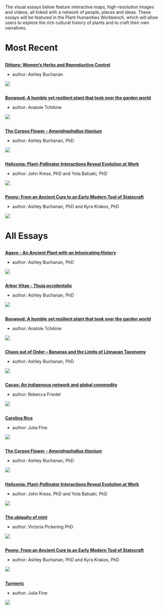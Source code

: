 <param ve-config title="Plant Humanities" layout="index" header="plants-index">

#

The visual essays below feature interactive maps, high-resolution images and videos, all linked with a network of people, places and ideas.  These essays will be featured in the Plant Humanities Workbench, which will allow users to explore the rich cultural history of plants and to craft their own narratives.

# Most Recent

##
[**Dittany: Women’s Herbs and Reproductive Control**](/Dittany)

- author: Ashley Buchanan

![](https://raw.githubusercontent.com/JSTOR-Labs/plant-humanities/main/images/thumbnails/dittany.jpg)

##
[**Boxwood: A humble yet resilient plant that took over the garden world**](/boxwood)

- author: Anatole Tchikine

![](https://jstor-labs.github.io/plant-humanities/images/thumbnails/boxwood.jpg)

##
[**The Corpse Flower - Amorphophallus titanium**](/Corpse_Flower)

- author: Ashley Buchanan, PhD

![](https://jstor-labs.github.io/plant-humanities/images/thumbnails/corpse-flower.jpg)

##
[**Heliconia: Plant-Pollinator Interactions Reveal Evolution at Work**](/heliconia)

- author: John Kress, PhD and Yota Batsaki, PhD

![](https://jstor-labs.github.io/plant-humanities/images/thumbnails/heliconia.jpg)

##
[**Peony: From an Ancient Cure to an Early Modern Tool of Statecraft**](/Peony)

- author: Ashley Buchanan, PhD and Kyra Krakos, PhD

![](https://jstor-labs.github.io/plant-humanities/images/thumbnails/peony.jpg)


# All Essays

##
[**Agave - An Ancient Plant with an Intoxicating History**](/Agave)

- author: Ashley Buchanan, PhD

![](https://jstor-labs.github.io/plant-humanities/images/thumbnails/agave.jpg)

##
[**Arbor Vitae - Thuja occidentalis**](/arbor_vitae)

- author: Ashley Buchanan, PhD

![](https://jstor-labs.github.io/plant-humanities/images/thumbnails/arbor-vitae.jpg)
  
##
[**Boxwood: A humble yet resilient plant that took over the garden world**](/boxwood)

- author: Anatole Tchikine

![](https://jstor-labs.github.io/plant-humanities/images/thumbnails/boxwood.jpg)

##
[**Chaos out of Order – Bananas and the Limits of Linnaean Taxonomy**](/Banana)

- author: Ashley Buchanan, PhD

![](https://jstor-labs.github.io/plant-humanities/images/thumbnails/banana.png)

##
[**Cacao: An indigenous network and global commodity**](/cacao)

- author: Rebecca Friedel

![](https://jstor-labs.github.io/plant-humanities/images/thumbnails/cacao.jpg)

##
[**Carolina Rice**](/carolina_rice)

- author: Julia Fine

![](https://jstor-labs.github.io/plant-humanities/images/thumbnails/carolina-rice.jpg)

##
[**The Corpse Flower - Amorphophallus titanium**](/Corpse_Flower)

- author: Ashley Buchanan, PhD

![](https://jstor-labs.github.io/plant-humanities/images/thumbnails/corpse-flower.jpg)

##
[**Heliconia: Plant-Pollinator Interactions Reveal Evolution at Work**](/heliconia)

- author: John Kress, PhD and Yota Batsaki, PhD

![](https://jstor-labs.github.io/plant-humanities/images/thumbnails/heliconia.jpg)

##
[**The ubiquity of mint**](/mint)

- author: Victoria Pickering PhD

![](https://jstor-labs.github.io/plant-humanities/images/thumbnails/mint.jpg) 

##
[**Peony: From an Ancient Cure to an Early Modern Tool of Statecraft**](/Peony)

- author: Ashley Buchanan, PhD and Kyra Krakos, PhD

![](https://jstor-labs.github.io/plant-humanities/images/thumbnails/peony.jpg)

##
[**Turmeric**](/turmeric)

- author: Julia Fine

![](https://jstor-labs.github.io/plant-humanities/images/thumbnails/turmeric.jpg)
